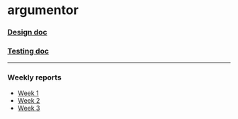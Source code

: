 # argumentor

### [Design doc](https://github.com/aejmmark/argumentor/blob/main/docs/design_doc.md)

### [Testing doc](https://github.com/aejmmark/argumentor/blob/main/docs/testing_doc.md)

---------------------------------------------------------------------------------------------------

### Weekly reports
* [Week 1](https://github.com/aejmmark/argumentor/blob/main/docs/week_report1.md)
* [Week 2](https://github.com/aejmmark/argumentor/blob/main/docs/week_report2.md)
* [Week 3](https://github.com/aejmmark/argumentor/blob/main/docs/week_report3.md)
